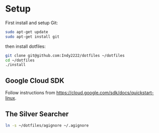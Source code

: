 Setup
=====

First install and setup Git:

```bash
sudo apt-get update
sudo apt-get install git
```

then install dotfiles:

```bash
git clone git@github.com:Indy2222/dotfiles ~/dotfiles
cd ~/dotfiles
./install
```

Google Cloud SDK
----------------

Follow instructions from https://cloud.google.com/sdk/docs/quickstart-linux.

The Silver Searcher
-------------------

```bash
ln -s ~/dotfiles/agignore ~/.agignore
```
